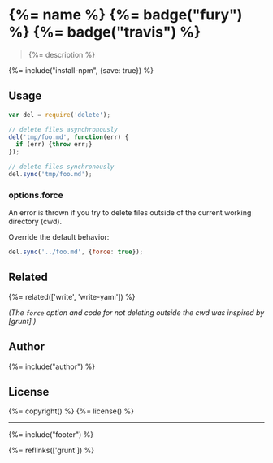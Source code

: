 # {%= name %} {%= badge("fury") %} {%= badge("travis") %}

> {%= description %}

{%= include("install-npm", {save: true}) %}

## Usage

```js
var del = require('delete');

// delete files asynchronously
del('tmp/foo.md', function(err) {
  if (err) {throw err;}
});

// delete files synchronously
del.sync('tmp/foo.md');
```

### options.force

An error is thrown if you try to delete files outside of the current working directory (cwd).

Override the default behavior:

```js
del.sync('../foo.md', {force: true});
```

## Related
{%= related(['write', 'write-yaml']) %}

_(The `force` option and code for not deleting outside the cwd was inspired by [grunt].)_

## Author
{%= include("author") %}

## License
{%= copyright() %}
{%= license() %}

***

{%= include("footer") %}


{%= reflinks(['grunt']) %}
